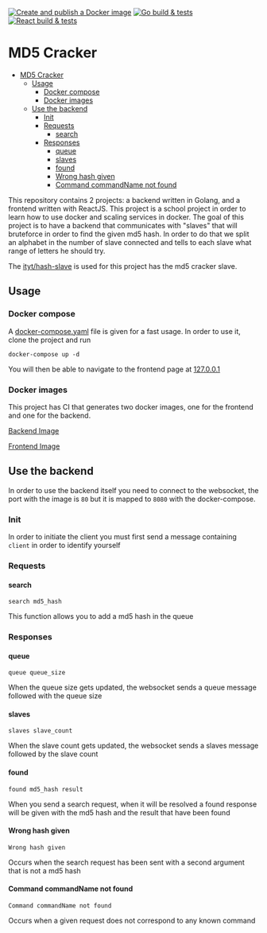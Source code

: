[![Create and publish a Docker image](https://github.com/MikeDevresse/md5-cracker/actions/workflows/docker-image.yml/badge.svg?branch=main)](https://github.com/MikeDevresse/md5-cracker/actions/workflows/docker-image.yml)
[![Go build & tests](https://github.com/MikeDevresse/md5-cracker/actions/workflows/go.yml/badge.svg?branch=main)](https://github.com/MikeDevresse/md5-cracker/actions/workflows/go.yml)
[![React build & tests](https://github.com/MikeDevresse/md5-cracker/actions/workflows/react.yml/badge.svg?branch=main)](https://github.com/MikeDevresse/md5-cracker/actions/workflows/react.yml)

# MD5 Cracker

- [MD5 Cracker](#md5-cracker)
    * [Usage](#usage)
        + [Docker compose](#docker-compose)
        + [Docker images](#docker-images)
    * [Use the backend](#use-the-backend)
        + [Init](#init)
        + [Requests](#requests)
            - [search](#search)
        + [Responses](#responses)
            - [queue](#queue)
            - [slaves](#slaves)
            - [found](#found)
            - [Wrong hash given](#wrong-hash-given)
            - [Command commandName not found](#command-commandname-not-found)

This repository contains 2 projects: a backend written in Golang, and a frontend written with ReactJS. This project is a school project in order to learn how to use docker and scaling services in docker.
The goal of this project is to have a backend that communicates with "slaves" that will bruteforce in order to find the given md5 hash. In order to do that we split an alphabet in the number of slave connected
and tells to each slave what range of letters he should try.

The [ityt/hash-slave](https://hub.docker.com/r/itytophile/hash-slave) is used for this project has the md5 cracker slave.

## Usage

### Docker compose
A [docker-compose.yaml](https://github.com/MikeDevresse/md5-cracker/blob/main/docker-compose.yaml) file is given for a fast usage. In order to use it, clone the project and run

```docker-compose up -d```

You will then be able to navigate to the frontend page at [127.0.0.1](http://127.0.0.1)

### Docker images
This project has CI that generates two docker images, one for the frontend and one for the backend.

[Backend Image](https://github.com/MikeDevresse/md5-cracker/pkgs/container/md5-cracker-backend)

[Frontend Image](https://github.com/MikeDevresse/md5-cracker/pkgs/container/md5-cracker-frontend)

## Use the backend
In order to use the backend itself you need to connect to the websocket, the port with the image is `80` but it is mapped to `8080` with the docker-compose.

### Init
In order to initiate the client you must first send a message containing `client` in order to identify yourself

### Requests
#### search
```search md5_hash```

This function allows you to add a md5 hash in the queue 

### Responses
#### queue
```queue queue_size```

When the queue size gets updated, the websocket sends a queue message followed with the queue size

#### slaves
```slaves slave_count```

When the slave count gets updated, the websocket sends a slaves message followed by the slave count

#### found
```found md5_hash result```

When you send a search request, when it will be resolved a found response will be given with the md5 hash and the result that have been found 

#### Wrong hash given
```Wrong hash given```

Occurs when the search request has been sent with a second argument that is not a md5 hash

#### Command commandName not found
```Command commandName not found```

Occurs when a given request does not correspond to any known command
